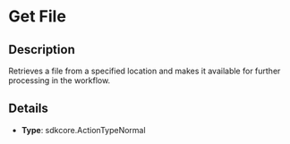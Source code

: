 
# Get File

## Description

Retrieves a file from a specified location and makes it available for further processing in the workflow.

## Details

- **Type**: sdkcore.ActionTypeNormal
